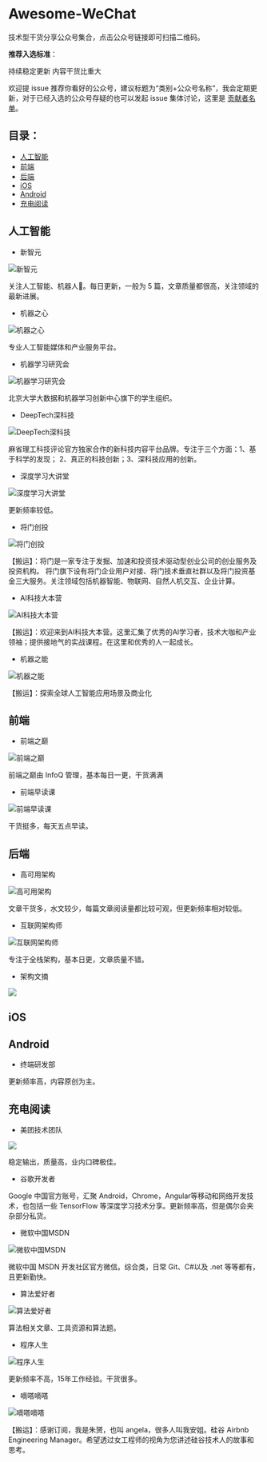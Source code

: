 # Awesome-WeChat

技术型干货分享公众号集合，点击公众号链接即可扫描二维码。

**推荐入选标准**：

持续稳定更新
内容干货比重大

欢迎提 issue 推荐你看好的公众号，建议标题为“类别+公众号名称”，我会定期更新，对于已经入选的公众号存疑的也可以发起 issue 集体讨论，这里是 [贡献者名单](https://github.com/LJ147/Awesome-WeChat/blob/master/Contributor.md)。


## 目录：

- [人工智能](#人工智能)
- [前端](#前端)
- [后端](#后端)
- [iOS](#iOS)
- [Android](#Android)
- [充电阅读](#充电阅读)


## 人工智能

- 新智元

![新智元](https://mp.weixin.qq.com/mp/qrcode?scene=10000004&size=102&__biz=MzI3MTA0MTk1MA==&mid=2652024963&idx=1&sn=fb7973572385ae9d9a0b2fd538440b96&send_time=)

关注人工智能、机器人🤖。每日更新，一般为 5 篇，文章质量都很高，关注领域的最新进展。

- 机器之心

![机器之心]( https://mp.weixin.qq.com/mp/qrcode?scene=10000004&size=102&__biz=MzA3MzI4MjgzMw==&mid=2650747291&idx=1&sn=8e24da4e3fd0b61d151a47d1259bffc5&send_time=)

专业人工智能媒体和产业服务平台。

- 机器学习研究会

![机器学习研究会](https://mp.weixin.qq.com/mp/qrcode?scene=10000004&size=102&__biz=MzA4NDEyMzc2Mw==&mid=2649678010&idx=1&sn=8d163be581368653930942963fa71565&send_time=)

北京大学大数据和机器学习创新中心旗下的学生组织。

- DeepTech深科技

![DeepTech深科技](https://mp.weixin.qq.com/mp/qrcode?scene=10000004&size=102&__biz=MzA3NTIyODUzNA==&mid=2649535815&idx=1&sn=72ec79d6f02177535c9968577e944bb9&send_time=)

麻省理工科技评论官方独家合作的新科技内容平台品牌。专注于三个方面：1、基于科学的发现； 2、真正的科技创新；3、深科技应用的创新。

- 深度学习大讲堂

![深度学习大讲堂](https://mp.weixin.qq.com/mp/qrcode?scene=10000004&size=102&__biz=MzI1NTE4NTUwOQ==&mid=2650327231&idx=1&sn=105444fe6d383adc747afd8b62c6d75e&send_time=)

更新频率较低。

- 将门创投 

![将门创投](https://mp.weixin.qq.com/mp/qrcode?scene=10000004&size=102&__biz=MzAxMzc2NDAxOQ==&mid=2650364155&idx=1&sn=6fc73db7fbbdf5f715a4a09ad055c668&send_time=)

【搬运】：将门是一家专注于发掘、加速和投资技术驱动型创业公司的创业服务及投资机构。 将门旗下设有将门企业用户对接、将门技术垂直社群以及将门投资基金三大服务。关注领域包括机器智能、物联网、自然人机交互、企业计算。

- AI科技大本营

![ AI科技大本营](https://mp.weixin.qq.com/mp/qrcode?scene=10000004&size=102&__biz=MzI0ODcxODk5OA==&mid=2247489753&idx=1&sn=8aa63e56be0941ea4e96a0fc811f8575&send_time=)

【搬运】：欢迎来到AI科技大本营。这里汇集了优秀的AI学习者，技术大咖和产业领袖；提供接地气的实战课程。在这里和优秀的人一起成长。

- 机器之能

![机器之能](https://mp.weixin.qq.com/mp/qrcode?scene=10000004&size=102&__biz=MzUyODA3MDUwMA==&mid=2247485805&idx=1&sn=e2f0f900b693bf4571cb71e9ef1af8d7&send_time=)

【搬运】：探索全球人工智能应用场景及商业化



## 前端


- 前端之巅

![前端之巅](https://mp.weixin.qq.com/mp/qrcode?scene=10000004&size=102&__biz=MzUxMzcxMzE5Ng==&mid=2247489383&idx=1&sn=f8c6f2d29ff37ecb9561ae6feca66e58&send_time=)

前端之巅由 InfoQ 管理，基本每日一更，干货满满

- 前端早读课

![前端早读课](https://mp.weixin.qq.com/mp/qrcode?scene=10000004&size=102&__biz=MjM5MTA1MjAxMQ==&mid=2651229616&idx=1&sn=d15278af921df182e37003027d2689fe&send_time=)

干货挺多，每天五点早读。



## 后端
- 高可用架构

![高可用架构](https://mp.weixin.qq.com/mp/qrcode?scene=10000004&size=102&__biz=MzAwMDU1MTE1OQ==&mid=2653550092&idx=1&sn=3b6c4b937bd47faedb01bebeffa6f36e&send_time=)
 
文章干货多，水文较少，每篇文章阅读量都比较可观，但更新频率相对较低。

- 互联网架构师

![互联网架构师](https://mp.weixin.qq.com/mp/qrcode?scene=10000004&size=102&__biz=MzI2MTIzMzY3Mw==&mid=2247486521&idx=1&sn=1b863d238dd7d228f8337e41fabca66d&send_time=)
 
专注于全栈架构，基本日更，文章质量不错。

- 架构文摘

![](https://mp.weixin.qq.com/mp/qrcode?scene=10000004&size=102&__biz=MzIyNjE4NjI2Nw==&mid=2652561106&idx=1&sn=f4d6697a91b2b8f23c10c7c8b30111bb&send_time=)



## iOS

## Android

- 终端研发部

更新频率高，内容原创为主。




## 充电阅读

- 美团技术团队


![](https://mp.weixin.qq.com/mp/qrcode?scene=10000004&size=102&__biz=MjM5NjQ5MTI5OA==&mid=2651749434&idx=1&sn=92dcd59d05984eaa036e7fa804fccf20&send_time=)

稳定输出，质量高，业内口碑极佳。

- 谷歌开发者


Google 中国官方账号，汇聚 Android，Chrome，Angular等移动和网络开发技术，也包括一些 TensorFlow 等深度学习技术分享。更新频率高，但是偶尔会夹杂部分私货。

- 微软中国MSDN

![微软中国MSDN](https://mp.weixin.qq.com/mp/qrcode?scene=10000004&size=102&__biz=MjM5NTE3NDgyMg==&mid=2650318955&idx=1&sn=90ac498bcd7542d98352e8eae3359286&send_time=)

微软中国 MSDN 开发社区官方微信。综合类，日常 Git、C#以及 .net 等等都有，且更新勤快。


- 算法爱好者

![算法爱好者](https://mp.weixin.qq.com/mp/qrcode?scene=10000004&size=102&__biz=MzI1MTIzMzI2MA==&mid=2650561343&idx=1&sn=4574e177b648ff3677037ec0fde3f48e&send_time=)

算法相关文章、工具资源和算法题。

- 程序人生

![程序人生](https://mp.weixin.qq.com/mp/qrcode?scene=10000004&size=102&__biz=MzA3NDM0ODQwMw==&mid=2649827728&idx=1&sn=b8ea0e7d62d747c7736949431d483fd8&send_time=)

更新频率不高，15年工作经验。干货很多。

- 嘀嗒嘀嗒

![嘀嗒嘀嗒]( https://mp.weixin.qq.com/mp/qrcode?scene=10000004&size=102&__biz=MzA4ODgwNjk1MQ==&mid=2653788722&idx=1&sn=83477055fd97a0d2b4f2e787272d8bee&send_time=)

【搬运】：感谢订阅，我是朱赟，也叫 angela，很多人叫我安姐。硅谷 Airbnb Engineering Manager。希望透过女工程师的视角为您讲述硅谷技术人的故事和思考。

